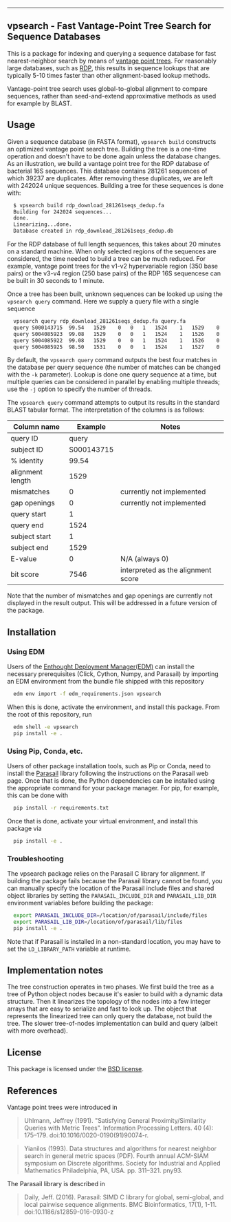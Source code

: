 ----------------------------------------------------------------
vpsearch - Fast Vantage-Point Tree Search for Sequence Databases
----------------------------------------------------------------

This is a package for indexing and querying a sequence database for fast
nearest-neighbor search by means of [vantage point
trees](https://en.wikipedia.org/wiki/Vantage-point_tree). For reasonably large
databases, such as [RDP](https://rdp.cme.msu.edu/), this results in sequence
lookups that are typically 5-10 times faster than other alignment-based lookup
methods.

Vantage-point tree search uses global-to-global alignment to compare sequences,
rather than seed-and-extend approximative methods as used for example by
BLAST.

## Usage

Given a sequence database (in FASTA format), `vpsearch build` constructs an
optimized vantage point search tree. Building the tree is a one-time operation
and doesn't have to be done again unless the database changes. As an
illustration, we build a vantage point tree for the RDP database of bacterial
16S sequences. This database contains 281261 sequences of which 39237 are
duplicates. After removing these duplicates, we are left with 242024 unique
sequences. Building a tree for these sequences is done with:
```bash
  $ vpsearch build rdp_download_281261seqs_dedup.fa
  Building for 242024 sequences...
  done.
  Linearizing...done.
  Database created in rdp_download_281261seqs_dedup.db
```
For the RDP database of full length sequences, this takes about 20 minutes on a
standard machine. When only selected regions of the sequences are considered,
the time needed to build a tree can be much reduced. For example, vantage point
trees for the v1-v2 hypervariable region (350 base pairs) or the v3-v4 region
(250 base pairs) of the RDP 16S sequencese can be built in 30 seconds to 1
minute.

Once a tree has been built, unknown sequences can be looked up using the
`vpsearch query` command. Here we supply a query file with a single sequence
```bash
  vpsearch query rdp_download_281261seqs_dedup.fa query.fa
  query	S000143715	99.54	1529	0	0	1	1524	1	1529	0	7546
  query	S004085923	99.08	1529	0	0	1	1524	1	1526	0	7481
  query	S004085922	99.08	1529	0	0	1	1524	1	1526	0	7481
  query	S004085925	98.50	1531	0	0	1	1524	1	1527	0	7386

```
By default, the `vpsearch query` command outputs the best four matches in the
database per query sequence (the number of matches can be changed with the `-k`
parameter). Lookup is done one query sequence at a time, but multiple queries
can be considered in parallel by enabling multiple threads; use the `-j` option
to specify the number of threads.

The `vpsearch query` command attempts to output its results in the standard
BLAST tabular format. The interpretation of the columns is as follows:

| Column name      | Example    | Notes                              |
|------------------|------------|------------------------------------|
| query ID         | query      |                                    |
| subject ID       | S000143715 |                                    |
| % identity       | 99.54      |                                    |
| alignment length | 1529       |                                    |
| mismatches       | 0          | currently not implemented          |
| gap openings     | 0          | currently not implemented          |
| query start      | 1          |                                    |
| query end        | 1524       |                                    |
| subject start    | 1          |                                    |
| subject end      | 1529       |                                    |
| E-value          | 0          | N/A (always 0)                     |
| bit score        | 7546       | interpreted as the alignment score |

Note that the number of mismatches and gap openings are currently not displayed
in the result output. This will be addressed in a future version of the
package.

## Installation

### Using EDM

Users of the [Enthought Deployment Manager(EDM)](https://www.enthought.com/enthought-deployment-manager/)
can install the necessary prerequisites (Click, Cython, Numpy, and Parasail) by
importing an EDM environment from the bundle file shipped with this repository

```bash
  edm env import -f edm_requirements.json vpsearch
```
When this is done, activate the environment, and install this package. From the
root of this repository, run
```bash
  edm shell -e vpsearch
  pip install -e .
```

### Using Pip, Conda, etc.

Users of other package installation tools, such as Pip or Conda, need to
install the [Parasail](https://github.com/jeffdaily/parasail) library following
the instructions on the Parasail web page. Once that is done, the Python
dependencies can be installed using the appropriate command for your package
manager. For pip, for example, this can be done with
```bash
  pip install -r requirements.txt
```

Once that is done, activate your virtual environment, and install this package
via
```bash
  pip install -e .
```

### Troubleshooting

The vpsearch package relies on the Parasail C library for alignment. If
building the package fails because the Parasail library cannot be found, you
can manually specify the location of the Parasail include files and shared
object libraries by setting the `PARASAIL_INCLUDE_DIR` and `PARASAIL_LIB_DIR`
environment variables before building the package:
```bash
  export PARASAIL_INCLUDE_DIR=/location/of/parasail/include/files
  export PARASAIL_LIB_DIR=/location/of/parasail/lib/files
  pip install -e .
```
Note that if Parasail is installed in a non-standard location, you may have to
set the `LD_LIBRARY_PATH` variable at runtime.

## Implementation notes

The tree construction operates in two phases. We first build the tree as a tree
of Python object nodes because it's easier to build with a dynamic data
structure. Then it linearizes the topology of the nodes into a few integer
arrays that are easy to serialize and fast to look up. The object that
represents the linearized tree can only query the database, not build the tree.
The slower tree-of-nodes implementation can build and query (albeit with more
overhead).

## License

This package is licensed under the [BSD license](LICENSE.txt).

## References

Vantage point trees were introduced in

> Uhlmann, Jeffrey (1991). "Satisfying General Proximity/Similarity Queries
  with Metric Trees". Information Processing Letters. 40 (4):
  175–179. doi:10.1016/0020-0190(91)90074-r.

> Yianilos (1993). Data structures and algorithms for nearest neighbor search
  in general metric spaces (PDF). Fourth annual ACM-SIAM symposium on Discrete
  algorithms. Society for Industrial and Applied Mathematics Philadelphia, PA,
  USA. pp. 311–321. pny93.

The Parasail library is described in

> Daily, Jeff. (2016). Parasail: SIMD C library for global, semi-global, and
  local pairwise sequence alignments. BMC Bioinformatics, 17(1),
  1-11. doi:10.1186/s12859-016-0930-z

